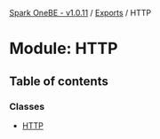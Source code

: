 [Spark OneBE - v1.0.11](../README.md) / [Exports](../modules.md) / HTTP

# Module: HTTP

## Table of contents

### Classes

- [HTTP](../classes/HTTP.HTTP-1.md)
